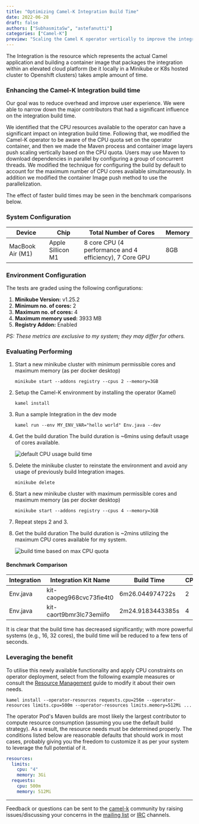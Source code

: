 ```yaml
---
title: "Optimizing Camel-K Integration Build Time"
date: 2022-06-28
draft: false
authors: ["SubhasmitaSw", "astefanutti"]
categories: ["Camel-K"]
preview: "Scaling the Camel K operator vertically to improve the integration build time."
---
```


The Integration is the resource which represents the actual Camel application and building a container image that packages the integration within an elevated cloud platform (be it locally in a Minikube or K8s hosted cluster to Openshift clusters) takes ample amount of time.

### Enhancing the Camel-K Integration build time

Our goal was to reduce overhead and improve user experience. We were able to narrow down the major contributors that had a significant influence on the integration build time.

We identified that the CPU resources available to the operator can have a significant impact on integration build time. Following that, we modified the Camel-K operator to be aware of the CPU quota set on the operator container, and then we made the Maven process and container image layers push scaling vertically based on the CPU quota. Users may use Maven to download dependencies in parallel by configuring a group of concurrent threads. We modified the technique for configuring the build by default to account for the maximum number of CPU cores available simultaneously. In addition we modified the container Image push method to use the parallelization.

The effect of faster build times may be seen in the benchmark comparisons below.

### System Configuration

| Device           | Chip              | Total Number of Cores                                   | Memory |
|------------------|-------------------|---------------------------------------------------------|--------|
| MacBook Air (M1) | Apple Sillicon M1 | 8 core CPU (4 performance and 4 efficiency), 7 Core GPU | 8GB    |

### Environment Configuration

The tests are graded using the following configurations:

1. **Minikube Version:**  v1.25.2
2. **Minimum no. of cores:** 2
3. **Maximum no. of cores:** 4
4. **Maximum memory used:** 3933 MB
5. **Registry Addon:** Enabled

*PS: These metrics are exclusive to my system; they may differ for others.*

### Evaluating Performing

1. Start a new minikube cluster with minimum permissible cores and maximum memory (as per docker desktop)

    ```shell
    minikube start --addons registry --cpus 2 --memory=3GB
    ```

2. Setup the Camel-K environment by installing the operator (Kamel)

    ```shell
    kamel install
    ```

3. Run a sample Integration in the dev mode

    ```shell
    kamel run --env MY_ENV_VAR="hello world" Env.java --dev
    ```

4. Get the build duration
    The build duration is ~6mins using default usage of cores available.

    ![default CPU usage build time](build-time-default.png)

5. Delete the minikube cluster to reinstate the environment and avoid any usage of previously build Integration images.

    ```shell
    minikube delete
    ```

6. Start a new minikube cluster with maximum permissible cores and maximum memory (as per docker desktop)

    ```shell
    minikube start --addons registry --cpus 4 --memory=3GB
    ```

7. Repeat steps 2 and 3.
8. Get the build duration
    The build duration is ~2mins utilizing the maximum CPU cores available for my system.

    ![build time based on max CPU quota](optimized-build-time.png)

#### Benchmark Comparison

| Integration | Integration Kit Name | Build Time |CPUs |
| -------- | -------- | -------- |----- |
| Env.java     |  kit-caopeg968cvc73fie4t0   |   6m26.044974722s   | 2 |
|Env.java | kit-caort9bmr3lc73emiifo | 2m24.9183443385s | 4

It is clear that the build time has decreased significantly; with more powerful systems (e.g., 16, 32 cores), the build time will be reduced to a few tens of seconds.

### Leveraging the benefit

To utilise this newly available functionality and apply CPU constraints on operator deployment, select from the following example measures or consult the [Resource Management](/camel-k/next/installation/advanced/resources.html#scheduling-infra-pod-resources) guide to modify it about their own needs.

```shell
kamel install --operator-resources requests.cpu=256m --operator-resources limits.cpu=500m --operator-resources limits.memory=512Mi ...
```

The operator Pod's Maven builds are most likely the largest contributor to compute resource consumption (assuming you use the default build strategy). As a result, the resource needs must be determined properly. The conditions listed below are reasonable defaults that should work in most cases, probably giving you the freedom to customize it as per your system to leverage the full potential of it.

```yaml
resources:
  limits:
    cpu: "4"
    memory: 3Gi
  requests:
    cpu: 500m
    memory: 512Mi
```

---
Feedback or questions can be sent to the [camel-k](https://github.com/apache/camel-k) community by raising issues/discussing your concerns in the [mailing list](/community/mailing-list/) or [IRC](https://camel.zulipchat.com/#) channels.
